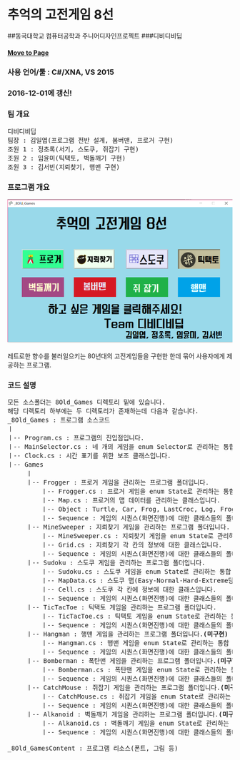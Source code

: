 # 추억의 고전게임 8선
##동국대학교 컴퓨터공학과 주니어디자인프로젝트 
###디비디비딥
<a href="https://walray.github.io/8Old_Games/"><h4>Move to Page</h4></a>
### 사용 언어/툴 : C#/XNA, VS 2015

### 2016-12-01에 갱신!

### 팀 개요
<pre>
디비디비딥
팀장 : 김일엽(프로그램 전반 설계, 봄버맨, 프로거 구현)
조원 1 : 정초록(서기, 스도쿠, 쥐잡기 구현)
조원 2 : 임윤미(틱택토, 벽돌깨기 구현)
조원 3 : 김서빈(지뢰찾기, 행맨 구현)
</pre>

### 프로그램 개요
<img src="https://github.com/Walray/8Old_Games/blob/master/back.png?raw=true" alt="no image"/>
<br>
<br>
레트로한 향수를 불러일으키는 80년대의 고전게임들을 구현한 한데 묶어 사용자에게 제공하는 프로그램.

### 코드 설명
<pre>
모든 소스폴더는 8Old_Games 디렉토리 밑에 있습니다.
해당 디렉토리 하부에는 두 디렉토리가 존재하는데 다음과 같습니다.
_8Old_Games : 프로그램 소스코드
ㅣ
ㅣ-- Program.cs : 프로그램의 진입점입니다.
ㅣ-- MainSelector.cs : 네 개의 게임을 enum Selector로 관리하는 통합 클래스입니다.
ㅣ-- Clock.cs : 시간 표기를 위한 보조 클래스입니다.
ㅣ-- Games
     ㅣ      
     ㅣ-- Frogger : 프로거 게임을 관리하는 프로그램 폴더입니다.
         ㅣ-- Frogger.cs : 프로거 게임을 enum State로 관리하는 통합 클래스입니다.
         ㅣ-- Map.cs : 프로거의 맵 데이터를 관리하는 클래스입니다.
         ㅣ-- Object : Turtle, Car, Frog, LastCroc, Log, Frog 등의 오브젝트 클래스들에 대한 폴더입니다.
         ㅣ-- Sequence : 게임의 시퀀스(화면진행)에 대한 클래스들의 폴더입니다.(Start->Load->Play->Menu->Fail->Clear)
     ㅣ-- MineSweeper : 지뢰찾기 게임을 관리하는 프로그램 폴더입니다.
         ㅣ-- MineSweeper.cs : 지뢰찾기 게임을 enum State로 관리하는 통합 클래스입니다.
         ㅣ-- Grid.cs : 지뢰찾기 각 칸의 정보에 대한 클래스입니다.
         ㅣ-- Sequence : 게임의 시퀀스(화면진행)에 대한 클래스들의 폴더입니다.(Start->Selection->Play->Menu)
     ㅣ-- Sudoku : 스도쿠 게임을 관리하는 프로그램 폴더입니다.
         ㅣ-- Sudoku.cs : 스도쿠 게임을 enum State로 관리하는 통합 클래스입니다.
         ㅣ-- MapData.cs : 스도쿠 맵(Easy-Normal-Hard-Extreme당 다섯 스테이지)에 대한 클래스에 대한 폴더입니다.
         ㅣ-- Cell.cs : 스도쿠 각 칸에 정보에 대한 클래스입니다.
         ㅣ-- Sequence : 게임의 시퀀스(화면진행)에 대한 클래스들의 폴더입니다.(Start->Selection->Play->Menu->Load)
     ㅣ-- TicTacToe : 틱택토 게임을 관리하는 프로그램 폴더입니다.
         ㅣ-- TicTacToe.cs : 틱택토 게임을 enum State로 관리하는 통합 클래스입니다.
         ㅣ-- Sequence : 게임의 시퀀스(화면진행)에 대한 클래스들의 폴더입니다.(Start->Selection->Play1(Play2)->Menu1(Menu2))
     ㅣ-- Hangman : 행맨 게임을 관리하는 프로그램 폴더입니다.<strong>(미구현)</strong>
         ㅣ-- Hangman.cs : 행맨 게임을 enum State로 관리하는 통합 클래스입니다.
         ㅣ-- Sequence : 게임의 시퀀스(화면진행)에 대한 클래스들의 폴더입니다.
     ㅣ-- Bomberman : 폭탄맨 게임을 관리하는 프로그램 폴더입니다.<strong>(미구현)</strong>
         ㅣ-- Bomberman.cs : 폭탄맨 게임을 enum State로 관리하는 통합 클래스입니다.
         ㅣ-- Sequence : 게임의 시퀀스(화면진행)에 대한 클래스들의 폴더입니다.
     ㅣ-- CatchMouse : 쥐잡기 게임을 관리하는 프로그램 폴더입니다.<strong>(미구현)</strong>
         ㅣ-- CatchMouse.cs : 쥐잡기 게임을 enum State로 관리하는 통합 클래스입니다.
         ㅣ-- Sequence : 게임의 시퀀스(화면진행)에 대한 클래스들의 폴더입니다.
     ㅣ-- Alkanoid : 벽돌깨기 게임을 관리하는 프로그램 폴더입니다.<strong>(미구현)</strong>
         ㅣ-- Alkanoid.cs : 벽돌깨기 게임을 enum State로 관리하는 통합 클래스입니다.
         ㅣ-- Sequence : 게임의 시퀀스(화면진행)에 대한 클래스들의 폴더입니다.
 
_8Old_GamesContent : 프로그램 리소스(폰트, 그림 등)
</pre>
